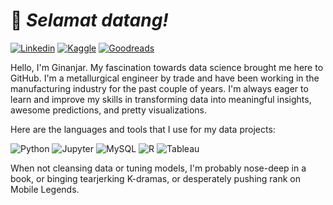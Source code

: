 # 👋 _Selamat datang!_

[![Linkedin](https://img.shields.io/badge/-ginanjarsaputra-blue?style=flat&logo=Linkedin&logoColor=white&link=https://www.linkedin.com/in/ginanjarsaputra/)](https://www.linkedin.com/in/ginanjarsaputra/)
[![Kaggle](https://img.shields.io/badge/-ginsaputra-white?style=flat&logo=Kaggle&link=https://www.kaggle.com/ginsaputra/)](https://www.kaggle.com/ginsaputra/)
[![Goodreads](https://img.shields.io/badge/-ginsaputra-beige?style=flat&logo=Goodreads&logoColor=black&link=https://www.goodreads.com/ginsaputra/)](https://www.goodreads.com/ginsaputra/)

Hello, I'm Ginanjar. My fascination towards data science brought me here to GitHub. I'm a metallurgical engineer by trade and have been working in the manufacturing industry for the past couple of years. I'm always eager to learn and improve my skills in transforming data into meaningful insights, awesome predictions, and pretty visualizations.

Here are the languages and tools that I use for my data projects:

![Python](https://img.shields.io/badge/-Python-FFE873?style=flat&logo=python)
![Jupyter](https://img.shields.io/badge/-Jupyter-orange?style=flat&logo=jupyter&logoColor=white)
![MySQL](https://img.shields.io/badge/-MySQL-00758F?style=flat&logo=mysql&logoColor=F29111)
![R](https://img.shields.io/badge/-R-276DC2?style=flat&logo=R)
![Tableau](https://img.shields.io/badge/-Tableau-white?style=flat&logo=tableau&logoColor=blue)

When not cleansing data or tuning models, I'm probably nose-deep in a book, or binging tearjerking K-dramas, or desperately pushing rank on Mobile Legends.

<!--
**ginsaputra/ginsaputra** is a ✨ _special_ ✨ repository because its `README.md` (this file) appears on your GitHub profile.

Here are some ideas to get you started:

- 🔭 I’m currently working on ...
- 🌱 I’m currently learning ...
- 👯 I’m looking to collaborate on ...
- 🤔 I’m looking for help with ...
- 💬 Ask me about ...
- 📫 How to reach me: ...
- 😄 Pronouns: ...
- ⚡ Fun fact: ...
-->
